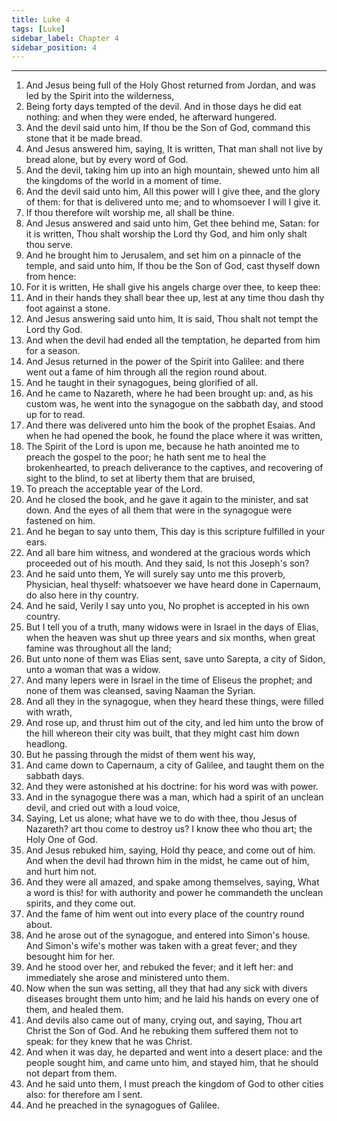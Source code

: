 ```yaml
---
title: Luke 4
tags: [Luke]
sidebar_label: Chapter 4
sidebar_position: 4
---
```


---
1. And Jesus being full of the Holy Ghost returned from Jordan, and was led by the Spirit into the wilderness,
2. Being forty days tempted of the devil. And in those days he did eat nothing: and when they were ended, he afterward hungered.
3. And the devil said unto him, If thou be the Son of God, command this stone that it be made bread.
4. And Jesus answered him, saying, It is written, That man shall not live by bread alone, but by every word of God.
5. And the devil, taking him up into an high mountain, shewed unto him all the kingdoms of the world in a moment of time.
6. And the devil said unto him, All this power will I give thee, and the glory of them: for that is delivered unto me; and to whomsoever I will I give it.
7. If thou therefore wilt worship me, all shall be thine.
8. And Jesus answered and said unto him, Get thee behind me, Satan: for it is written, Thou shalt worship the Lord thy God, and him only shalt thou serve.
9. And he brought him to Jerusalem, and set him on a pinnacle of the temple, and said unto him, If thou be the Son of God, cast thyself down from hence:
10. For it is written, He shall give his angels charge over thee, to keep thee:
11. And in their hands they shall bear thee up, lest at any time thou dash thy foot against a stone.
12. And Jesus answering said unto him, It is said, Thou shalt not tempt the Lord thy God.
13. And when the devil had ended all the temptation, he departed from him for a season.
14. And Jesus returned in the power of the Spirit into Galilee: and there went out a fame of him through all the region round about.
15. And he taught in their synagogues, being glorified of all.
16. And he came to Nazareth, where he had been brought up: and, as his custom was, he went into the synagogue on the sabbath day, and stood up for to read.
17. And there was delivered unto him the book of the prophet Esaias. And when he had opened the book, he found the place where it was written,
18. The Spirit of the Lord is upon me, because he hath anointed me to preach the gospel to the poor; he hath sent me to heal the brokenhearted, to preach deliverance to the captives, and recovering of sight to the blind, to set at liberty them that are bruised,
19. To preach the acceptable year of the Lord.
20. And he closed the book, and he gave it again to the minister, and sat down. And the eyes of all them that were in the synagogue were fastened on him.
21. And he began to say unto them, This day is this scripture fulfilled in your ears.
22. And all bare him witness, and wondered at the gracious words which proceeded out of his mouth. And they said, Is not this Joseph's son?
23. And he said unto them, Ye will surely say unto me this proverb, Physician, heal thyself: whatsoever we have heard done in Capernaum, do also here in thy country.
24. And he said, Verily I say unto you, No prophet is accepted in his own country.
25. But I tell you of a truth, many widows were in Israel in the days of Elias, when the heaven was shut up three years and six months, when great famine was throughout all the land;
26. But unto none of them was Elias sent, save unto Sarepta, a city of Sidon, unto a woman that was a widow.
27. And many lepers were in Israel in the time of Eliseus the prophet; and none of them was cleansed, saving Naaman the Syrian.
28. And all they in the synagogue, when they heard these things, were filled with wrath,
29. And rose up, and thrust him out of the city, and led him unto the brow of the hill whereon their city was built, that they might cast him down headlong.
30. But he passing through the midst of them went his way,
31. And came down to Capernaum, a city of Galilee, and taught them on the sabbath days.
32. And they were astonished at his doctrine: for his word was with power.
33. And in the synagogue there was a man, which had a spirit of an unclean devil, and cried out with a loud voice,
34. Saying, Let us alone; what have we to do with thee, thou Jesus of Nazareth? art thou come to destroy us? I know thee who thou art; the Holy One of God.
35. And Jesus rebuked him, saying, Hold thy peace, and come out of him. And when the devil had thrown him in the midst, he came out of him, and hurt him not.
36. And they were all amazed, and spake among themselves, saying, What a word is this! for with authority and power he commandeth the unclean spirits, and they come out.
37. And the fame of him went out into every place of the country round about.
38. And he arose out of the synagogue, and entered into Simon's house. And Simon's wife's mother was taken with a great fever; and they besought him for her.
39. And he stood over her, and rebuked the fever; and it left her: and immediately she arose and ministered unto them.
40. Now when the sun was setting, all they that had any sick with divers diseases brought them unto him; and he laid his hands on every one of them, and healed them.
41. And devils also came out of many, crying out, and saying, Thou art Christ the Son of God. And he rebuking them suffered them not to speak: for they knew that he was Christ.
42. And when it was day, he departed and went into a desert place: and the people sought him, and came unto him, and stayed him, that he should not depart from them.
43. And he said unto them, I must preach the kingdom of God to other cities also: for therefore am I sent.
44. And he preached in the synagogues of Galilee.
